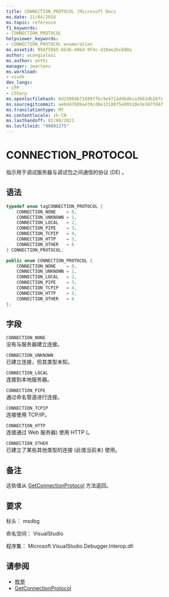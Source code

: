 ```yaml
---
title: CONNECTION_PROTOCOL |Microsoft Docs
ms.date: 11/04/2016
ms.topic: reference
f1_keywords:
- CONNECTION_PROTOCOL
helpviewer_keywords:
- CONNECTION_PROTOCOL enumeration
ms.assetid: 99df5865-8b36-486d-9f4c-d10ae2bc688a
author: acangialosi
ms.author: anthc
manager: jmartens
ms.workload:
- vssdk
dev_langs:
- CPP
- CSharp
ms.openlocfilehash: 6d25068b71689ffbc9e472addbd6ca3663db267c
ms.sourcegitcommit: ae6d47b09a439cd0e13180f5e89510e3e347fd47
ms.translationtype: MT
ms.contentlocale: zh-CN
ms.lasthandoff: 02/08/2021
ms.locfileid: "99891275"
---
```

# <a name="connection_protocol"></a>CONNECTION_PROTOCOL
指示用于调试服务器与调试包之间通信的协议 (DE) 。

## <a name="syntax"></a>语法

```cpp
typedef enum tagCONNECTION_PROTOCOL {
    CONNECTION_NONE    = 0,
    CONNECTION_UNKNOWN = 1,
    CONNECTION_LOCAL   = 2,
    CONNECTION_PIPE    = 3,
    CONNECTION_TCPIP   = 4,
    CONNECTION_HTTP    = 5,
    CONNECTION_OTHER   = 6
} CONNECTION_PROTOCOL;
```

```csharp
public enum CONNECTION_PROTOCOL {
    CONNECTION_NONE    = 0,
    CONNECTION_UNKNOWN = 1,
    CONNECTION_LOCAL   = 2,
    CONNECTION_PIPE    = 3,
    CONNECTION_TCPIP   = 4,
    CONNECTION_HTTP    = 5,
    CONNECTION_OTHER   = 6
};
```

## <a name="fields"></a>字段
`CONNECTION_NONE`\
没有与服务器建立连接。

`CONNECTION_UNKNOWN`\
已建立连接，但其类型未知。

`CONNECTION_LOCAL`\
连接到本地服务器。

`CONNECTION_PIPE`\
通过命名管道进行连接。

`CONNECTION_TCPIP`\
连接使用 TCP/IP。

`CONNECTION_HTTP`\
连接通过 Web 服务器) 使用 HTTP (。

`CONNECTION_OTHER`\
已建立了某些其他类型的连接 (此值当前未) 使用。

## <a name="remarks"></a>备注
这些值从 [GetConnectionProtocol](../../../extensibility/debugger/reference/idebugcoreserver3-getconnectionprotocol.md) 方法返回。

## <a name="requirements"></a>要求
标头： msdbg

命名空间： VisualStudio

程序集： Microsoft.VisualStudio.Debugger.Interop.dll

## <a name="see-also"></a>请参阅
- [枚举](../../../extensibility/debugger/reference/enumerations-visual-studio-debugging.md)
- [GetConnectionProtocol](../../../extensibility/debugger/reference/idebugcoreserver3-getconnectionprotocol.md)
